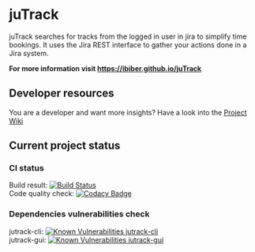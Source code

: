 # juTrack
juTrack searches for tracks from the logged in user in jira to simplify time bookings.
It uses the Jira REST interface to gather your actions done in a Jira system.

**For more information visit https://ibiber.github.io/juTrack**

## Developer resources
You are a developer and want more insights?
Have a look into the [Project Wiki](https://github.com/iBiber/juTrack/wiki)

## Current project status
### CI status
Build result: [![Build Status](https://travis-ci.org/iBiber/juTrack.svg?branch=master)](https://travis-ci.org/iBiber/juTrack)  
Code quality check: [![Codacy Badge](https://api.codacy.com/project/badge/Grade/801b93ec6acd42ada9fbf0ee1bbee082)](https://www.codacy.com/app/iBiber/juTrack?utm_source=github.com&amp;utm_medium=referral&amp;utm_content=iBiber/juTrack&amp;utm_campaign=Badge_Grade)

### Dependencies vulnerabilities check
jutrack-cli: [![Known Vulnerabilities jutrack-cli](https://snyk.io/test/github/ibiber/jutrack/badge.svg?targetFile=jutrack-cli%2Fpom.xml)](https://snyk.io/test/github/ibiber/jutrack?targetFile=jutrack-cli%2Fpom.xml)  
jutrack-gui: [![Known Vulnerabilities jutrack-gui](https://snyk.io/test/github/ibiber/jutrack/badge.svg?targetFile=jutrack-gui%2Fpom.xml)](https://snyk.io/test/github/ibiber/jutrack?targetFile=jutrack-gui%2Fpom.xml)
